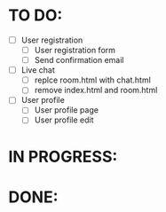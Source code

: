 # TO DO:
- [ ] User registration
	- [ ] User registration form
	- [ ] Send confirmation email

- [ ] Live chat
	- [ ] replce room.html with chat.html
	- [ ] remove index.html and room.html

- [ ] User profile
	- [ ] User profile page
	- [ ] User profile edit

# IN PROGRESS:

# DONE:

